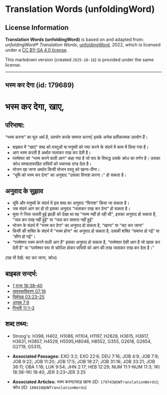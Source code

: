 # Translation Words (unfoldingWord)

## License Information

**Translation Words (unfoldingWord)** is based on and adapted from: _unfoldingWord® Translation Words_, [unfoldingWord](https://unfoldingword.org/utw), 2022, which is licensed under a [CC BY-SA 4.0 license](https://creativecommons.org/licenses/by-sa/4.0/legalcode.en).

This markdown version (created `2025-10-16`) is provided under the same license.



--------------------------------

## भस्म कर देगा (id: 179689)

भस्म कर देगा, खाए,
==================

परिभाषा:
--------

“भस्म करना” का मूल अर्थ है, उपभोग करके समाप्त करना\| इसके अनेक प्रतीकात्मक उपयोग हैं।

* बाइबल में "खाए" शब्द को वस्तुओं या मनुष्यों को नष्ट करने के संदर्भ में काम में लिया गया है।
* आग भस्म करती है अर्थात जलाकर राख कर देती है।
* परमेश्वर को “भस्म करने वाली आग” कहा गया है जो पाप के विरूद्ध उसके क्रोध का वर्णन है। उसका क्रोध पश्चातापरहित पापियों को भयानक दण्ड देता है।
* भोजन खा जाना अर्थात किसी भोजन वस्तु को खाना\-पीना।
* "भूमि को भस्म कर देना" का अनुवाद "उसका विनाश करना।" हो सकता है।

अनुवाद के सुझाव
---------------

* भूमि और मनुष्यों के संदर्भ में इस शब्द का अनुवाद “विनाश” किया जा सकता है।
* जब संदर्भ आग का हो तो इसका अनुवाद “जलाकर राख कर देना” हो सकता है।
* मूसा ने जिस जलती हुई झाड़ी को देखा था वह "भस्म नहीं हो रही थी", इसका अनुवाद हो सकता है, “जल कर राख नहीं हुई” या “जल कर समाप्त नहीं हुई”
* भोजन के संदर्भ में "भस्म कर देगा" का अनुवाद हो सकता है, “खाना” या “चट कर जाना”
* किसी की शक्ति के संदर्भ में "भस्म होना" का अनुवाद हो सकता है, उसकी शक्ति “समाप्त हो गई” या “क्षीण हो गई”।
* “परमेश्वर भस्म करने वाली आग है” इसका अनुवाद हो सकता है, “परमेश्वर ऐसी आग है जो खाक कर देती है” या “परमेश्वर पाप से क्रोधित होकर पापियों को आग की तरह जलाकर राख कर देता है।”

(यह भी देखें: चट कर जाना, क्रोध)

बाइबल सन्दर्भ:
--------------

* [1 राजा 18:38–40](https://ref.ly/1Kgs0:0)
* [व्यवस्थाविवरण 07:16](https://ref.ly/Deut7:16)
* [यिर्मयाह 03:23–25](https://ref.ly/Jer3:23-Jer3:25)
* [अय्यूब 7:9](https://ref.ly/Job7:9)
* [गिनती 11:1–3](https://ref.ly/Num11:1-Num11:3)

शब्द तथ्य:
----------

* Strong's: H398, H402, H1086, H1104, H1197, H2628, H3615, H3617, H3631, H3857, H4529, H5595,H8046, H8552, G355, G2618, G2654, G2719, G5315,

* **Associated Passages:** EXO 3:2; EXO 22:6; DEU 7:16; JOB 4:9; JOB 7:9; JOB 9:22; JOB 11:20; JOB 17:5; JOB 19:27; JOB 31:16; JOB 33:21; JOB 36:11; OBA 1:18; LUK 9:54; JHN 2:17; HEB 12:29; NUM 11:1–NUM 11:3; 1KI 18:38–1KI 18:40; JER 3:23–JER 3:25
* **Associated Articles:** भस्म करना/फाड़ खाना (ID: `179743@UWTranslationWords`); क्रोध (ID: `180410@UWTranslationWords`)

